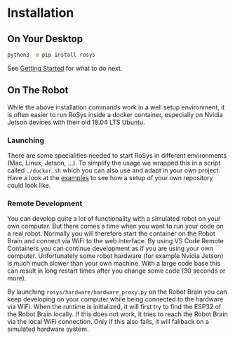 # Installation

## On Your Desktop

```bash
python3 -m pip install rosys
```

See [Getting Started](getting_started.md) for what to do next.

## On The Robot

While the above installation commands work in a well setup environment, it is often easier to run RoSys inside a docker container, especially on Nvidia Jetson devices with their old 18.04 LTS Ubuntu.

### Launching

There are some specialities needed to start RoSys in different environments (Mac, Linux, Jetson, ...).
To simplify the usage we wrapped this in a script called `./docker.sh` which you can also use and adapt in your own project.
Have a look at the [examples](https://github.com/zauberzeug/rosys/tree/main/examples) to see how a setup of your own repository could look like.

### Remote Development

You can develop quite a lot of functionality with a simulated robot on your own computer.
But there comes a time when you want to run your code on a real robot.
Normally you will therefore start the container on the Robot Brain and connect via WiFi to the web interface.
By using VS Code Remote Containers you can continue development as if you are using your own computer.
Unfortunately some robot hardware (for example Nvidia Jetson) is much much slower than your own machine.
With a large code base this can result in long restart times after you change some code (30 seconds or more).

By launching `rosys/hardware/hardware_proxy.py` on the Robot Brain you can keep developing on your computer while being connected to the hardware via WiFi.
When the runtime is initialized, it will first try to find the ESP32 of the Robot Brain locally.
If this does not work, it tries to reach the Robot Brain via the local WiFi connection.
Only if this also fails, it will fallback on a simulated hardware system.
